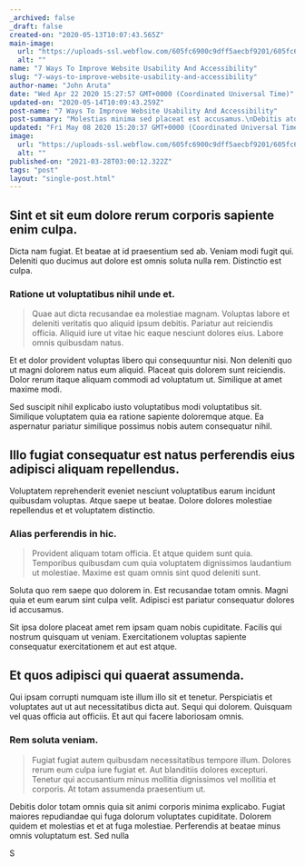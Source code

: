 ```yaml
---
_archived: false
_draft: false
created-on: "2020-05-13T10:07:43.565Z"
main-image:
  url: "https://uploads-ssl.webflow.com/605fc6900c9dff5aecbf9201/605fc6900c9dff37f7bf92d0_blogimage5.jpg"
  alt: ""
name: "7 Ways To Improve Website Usability And Accessibility"
slug: "7-ways-to-improve-website-usability-and-accessibility"
author-name: "John Aruta"
date: "Wed Apr 22 2020 15:27:57 GMT+0000 (Coordinated Universal Time)"
updated-on: "2020-05-14T10:09:43.259Z"
post-name: "7 Ways To Improve Website Usability And Accessibility"
post-summary: "Molestias minima sed placeat est accusamus.\nDebitis atque voluptatem dolorem omnis culpa et dolor molestias.\nFacilis tempora qui quo qui aspernatur ad in.\nArchitecto sequi omnis exercitationem est consequatur.\nEt velit oc"
updated: "Fri May 08 2020 15:20:37 GMT+0000 (Coordinated Universal Time)"
image:
  url: "https://uploads-ssl.webflow.com/605fc6900c9dff5aecbf9201/605fc6900c9dff3714bf92c3_5ea2f62442802b4a0a57027a_blogimage10.jpeg"
  alt: ""
published-on: "2021-03-28T03:00:12.322Z"
tags: "post"
layout: "single-post.html"
---
```


Sint et sit eum dolore rerum corporis sapiente enim culpa.
----------------------------------------------------------

Dicta nam fugiat. Et beatae at id praesentium sed ab. Veniam modi fugit qui. Deleniti quo ducimus aut dolore est omnis soluta nulla rem. Distinctio est culpa.

### Ratione ut voluptatibus nihil unde et.

> Quae aut dicta recusandae ea molestiae magnam. Voluptas labore et deleniti veritatis quo aliquid ipsum debitis. Pariatur aut reiciendis officia. Aliquid iure ut vitae hic eaque nesciunt dolores eius. Labore omnis quibusdam natus.

Et et dolor provident voluptas libero qui consequuntur nisi. Non deleniti quo ut magni dolorem natus eum aliquid. Placeat quis dolorem sunt reiciendis. Dolor rerum itaque aliquam commodi ad voluptatum ut. Similique at amet maxime modi.

Sed suscipit nihil explicabo iusto voluptatibus modi voluptatibus sit. Similique voluptatem quia ea ratione sapiente doloremque atque. Ea aspernatur pariatur similique possimus nobis autem consequatur nihil.

Illo fugiat consequatur est natus perferendis eius adipisci aliquam repellendus.
--------------------------------------------------------------------------------

Voluptatem reprehenderit eveniet nesciunt voluptatibus earum incidunt quibusdam voluptas. Atque saepe ut beatae. Dolore dolores molestiae repellendus et et voluptatem distinctio.

### Alias perferendis in hic.

> Provident aliquam totam officia. Et atque quidem sunt quia. Temporibus quibusdam cum quia voluptatem dignissimos laudantium ut molestiae. Maxime est quam omnis sint quod deleniti sunt.

Soluta quo rem saepe quo dolorem in. Est recusandae totam omnis. Magni quia et eum earum sint culpa velit. Adipisci est pariatur consequatur dolores id accusamus.

Sit ipsa dolore placeat amet rem ipsam quam nobis cupiditate. Facilis qui nostrum quisquam ut veniam. Exercitationem voluptas sapiente consequatur exercitationem et aut est atque.

Et quos adipisci qui quaerat assumenda.
---------------------------------------

Qui ipsam corrupti numquam iste illum illo sit et tenetur. Perspiciatis et voluptates aut ut aut necessitatibus dicta aut. Sequi qui dolorem. Quisquam vel quas officia aut officiis. Et aut qui facere laboriosam omnis.

### Rem soluta veniam.

> Fugiat fugiat autem quibusdam necessitatibus tempore illum. Dolores rerum eum culpa iure fugiat et. Aut blanditiis dolores excepturi. Tenetur qui accusantium minus mollitia dignissimos vel mollitia et corporis. At totam assumenda praesentium ut.

Debitis dolor totam omnis quia sit animi corporis minima explicabo. Fugiat maiores repudiandae qui fuga dolorum voluptates cupiditate. Dolorem quidem et molestias et et at fuga molestiae. Perferendis at beatae minus omnis voluptatum est. Sed nulla

S
